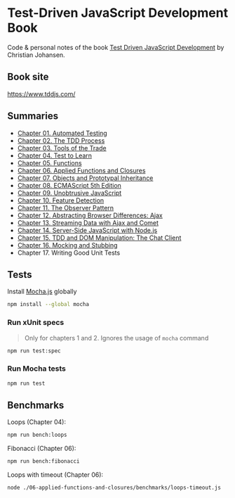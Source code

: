 # Test-Driven JavaScript Development Book

Code & personal notes of the book [Test Driven JavaScript Development](https://www.amazon.com/Test-Driven-JavaScript-Development-Developers-Library/dp/0321683919) by Christian Johansen.

## Book site

https://www.tddjs.com/

## Summaries

* [Chapter 01. Automated Testing](./01-automated-testing/summary.md)
* [Chapter 02. The TDD Process](./02-the-tdd-process/summary.md)
* [Chapter 03. Tools of the Trade](./03-tools-of-the-trade/summary.md)
* [Chapter 04. Test to Learn](./04-test-to-learn/summary.md)
* [Chapter 05. Functions](./05-functions/summary.md)
* [Chapter 06. Applied Functions and Closures](./06-applied-functions-and-closures/summary.md)
* [Chapter 07. Objects and Prototypal Inheritance](./07-objects-and-prototypal-inheritance/summary.md)
* [Chapter 08. ECMAScript 5th Edition](./08-ecmascript-5th/summary.md)
* [Chapter 09. Unobtrusive JavaScript](./09-unobtrusive-js/summary.md)
* [Chapter 10. Feature Detection](./10-feature-detection/summary.md)
* [Chapter 11. The Observer Pattern](./11-the-observer-pattern/summary.md)
* [Chapter 12. Abstracting Browser Differences: Ajax](./12-abstracting-browsers-differences/summary.md)
* [Chapter 13. Streaming Data with Ajax and Comet](./13-streaming-data-with-ajax-and-comet/summary.md)
* [Chapter 14. Server-Side JavaScript with Node.js](./14-server-side-js-with-nodejs/summary.md)
* [Chapter 15. TDD and DOM Manipulation: The Chat Client](./15-tdd-and-dom-manipulation/summary.md)
* [Chapter 16. Mocking and Stubbing](./16-mocking-and-stubbing/summary.md)
* Chapter 17. Writing Good Unit Tests

## Tests

Install [Mocha.js](https://mochajs.org/) globally

```sh
npm install --global mocha
```

### Run xUnit specs

> Only for chapters 1 and 2. Ignores the usage of `mocha` command

```sh
npm run test:spec
```

### Run Mocha tests

```sh
npm run test
```

## Benchmarks

Loops (Chapter 04):

```sh
npm run bench:loops
```

Fibonacci (Chapter 06):

```sh
npm run bench:fibonacci
```

Loops with timeout (Chapter 06):

```sh
node ./06-applied-functions-and-closures/benchmarks/loops-timeout.js
```
